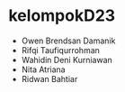 # kelompokD23

- Owen Brendsan Damanik
- Rifqi Taufiqurrohman
- Wahidin Deni Kurniawan
- Nita Atriana
- Ridwan Bahtiar

